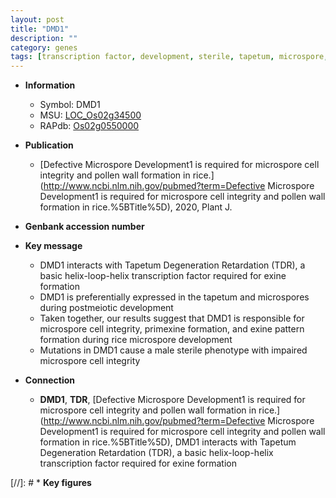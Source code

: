 ```yaml
---
layout: post
title: "DMD1"
description: ""
category: genes
tags: [transcription factor, development, sterile, tapetum, microspore, tapetum degeneration]
---
```


* **Information**  
    + Symbol: DMD1  
    + MSU: [LOC_Os02g34500](http://rice.uga.edu/cgi-bin/ORF_infopage.cgi?orf=LOC_Os02g34500)  
    + RAPdb: [Os02g0550000](https://rapdb.dna.affrc.go.jp/locus/?name=Os02g0550000)  

* **Publication**  
    + [Defective Microspore Development1 is required for microspore cell integrity and pollen wall formation in rice.](http://www.ncbi.nlm.nih.gov/pubmed?term=Defective Microspore Development1 is required for microspore cell integrity and pollen wall formation in rice.%5BTitle%5D), 2020, Plant J.

* **Genbank accession number**  

* **Key message**  
    + DMD1 interacts with Tapetum Degeneration Retardation (TDR), a basic helix-loop-helix transcription factor required for exine formation
    + DMD1 is preferentially expressed in the tapetum and microspores during postmeiotic development
    + Taken together, our results suggest that DMD1 is responsible for microspore cell integrity, primexine formation, and exine pattern formation during rice microspore development
    + Mutations in DMD1 cause a male sterile phenotype with impaired microspore cell integrity

* **Connection**  
    + __DMD1__, __TDR__, [Defective Microspore Development1 is required for microspore cell integrity and pollen wall formation in rice.](http://www.ncbi.nlm.nih.gov/pubmed?term=Defective Microspore Development1 is required for microspore cell integrity and pollen wall formation in rice.%5BTitle%5D),  DMD1 interacts with Tapetum Degeneration Retardation (TDR), a basic helix-loop-helix transcription factor required for exine formation

[//]: # * **Key figures**  


